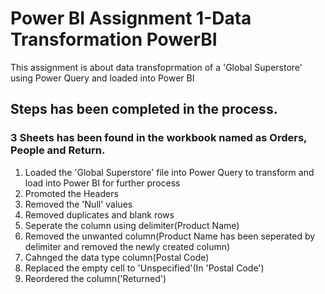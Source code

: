 
# Power BI Assignment 1-Data Transformation PowerBI

This assignment is about data transfoprmation of a 'Global Superstore' using Power Query and loaded into Power BI

## Steps has been completed in the process.

### 3 Sheets has been found in the workbook named as Orders, People and Return.

1. Loaded the 'Global Superstore' file into Power Query to transform and load into Power BI for further process
2. Promoted the Headers
3. Removed the 'Null' values
4. Removed duplicates and blank rows
5. Seperate the column using delimiter(Product Name)
6. Removed the unwanted column(Product Name has been seperated by delimiter and removed the newly created column)
7. Cahnged the data type column(Postal Code)
8. Replaced the empty cell to 'Unspecified'(In 'Postal Code')
9. Reordered the column('Returned')

